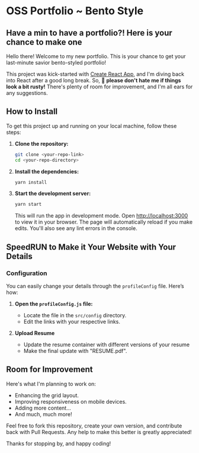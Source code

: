 # OSS Portfolio ~ Bento Style
## Have a min to have a portfolio?! Here is your chance to make one

Hello there! Welcome to my new portfolio. This is your chance to get your last-minute savior bento-styled portfolio!

This project was kick-started with [Create React App](https://github.com/facebook/create-react-app), and I'm diving back into React after a good long break. So, 🚨 **please don't hate me if things look a bit rusty!** There's plenty of room for improvement, and I'm all ears for any suggestions.

## How to Install

To get this project up and running on your local machine, follow these steps:

1. **Clone the repository:**
   ```bash
   git clone <your-repo-link>
   cd <your-repo-directory>
   ```

2. **Install the dependencies:**
   ```bash
   yarn install
   ```

3. **Start the development server:**
   ```bash
   yarn start
   ```
   This will run the app in development mode. Open [http://localhost:3000](http://localhost:3000) to view it in your browser. The page will automatically reload if you make edits. You'll also see any lint errors in the console.

## SpeedRUN to Make it Your Website with Your Details

### Configuration

You can easily change your details through the `profileConfig` file. Here’s how:

1. **Open the `profileConfig.js` file:**
   - Locate the file in the `src/config` directory.
   - Edit the links with your respective links.

2. **Upload Resume**
   - Update the resume container with different versions of your resume 
   - Make the final update with "RESUME.pdf".

## Room for Improvement

Here's what I'm planning to work on:

- Enhancing the grid layout.
- Improving responsiveness on mobile devices.
- Adding more content...
- And much, much more!

Feel free to fork this repository, create your own version, and contribute back with Pull Requests. Any help to make this better is greatly appreciated!

Thanks for stopping by, and happy coding!
